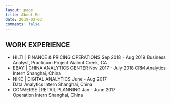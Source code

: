 ```yaml
---
layout: page
title: About Me
date: 2019-03-03
comments: false
---
```



## WORK EXPERIENCE
* HILTI | FINANCE & PRICING OPERATIONS                                             Sep 2018 - Aug 2019                                       Business Analyst, Practicum Project                                              Walnut Creek, CA
* EBAY | CHINA ANALYTICS CENTER                                                    Nov 2017 - July 2018                                     CRM Analytics Intern                                                             Shanghai, China
* NIKE | DIGITAL ANALYTICS                                                         June - Aug 2017                                     
  Data Analytics Intern                                                            Shanghai, China
* CONVERSE | RETAIL PLANNING                                                       Jan - June 2017                                       
  Operation Intern                                                                 Shanghai, China



